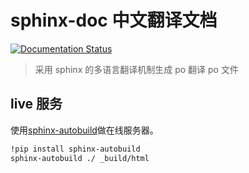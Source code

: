 # sphinx-doc 中文翻译文档

[![Documentation Status](https://readthedocs.org/projects/sphinx-doc/badge/?version=master)](https://sphinx-doc.readthedocs.io/zh_CN/master/?badge=master)

> 采用 sphinx 的多语言翻译机制生成 po 翻译 po 文件

## live 服务

使用[sphinx-autobuild](https://github.com/GaretJax/sphinx-autobuild)做在线服务器。

```sh
!pip install sphinx-autobuild
sphinx-autobuild ./ _build/html
```
